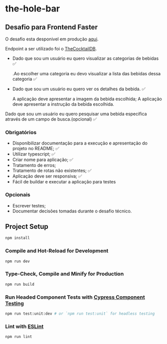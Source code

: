 # the-hole-bar
## Desafio para Frontend Faster

O desafio esta desponivel em produção [aqui](https:64eba09213ef6f15ecf4b8cc--courageous-souffle-410f1fnetlify.app/).

Endpoint a ser utilizado foi o [TheCocktailDB](https://www.thecocktaildb.com/api.php).

- Dado que sou um usuário eu quero visualizar as categorias de bebidas :white_check_mark:

    .Ao escolher uma categoria eu devo visualizar a lista das bebidas dessa categoria  :white_check_mark:


- Dado que sou um usuário eu quero ver os detalhes da bebida.  :white_check_mark:

    A aplicação deve apresentar a imagem da bebida escolhida; 
    A aplicação deve apresentar a instrução da bebida escolhida.

Dado que sou um usuário eu quero pesquisar uma bebida específica através de um campo de busca.(opcional)   :white_check_mark:

### Obrigatórios

- Disponibilizar documentação para a execução e apresentação do projeto no README; :white_check_mark:
- Utilizar typescript;  :white_check_mark:
- Criar nome para aplicação;  :white_check_mark:
- Tratamento de erros;
- Tratamento de rotas não existentes;  :white_check_mark:
- Aplicação deve ser responsiva;  :white_check_mark:
- Fácil de buildar e executar a aplicação para testes  

### Opcionais

- Escrever testes;
- Documentar decisões tomadas durante o desafio técnico.

## Project Setup

```sh
npm install
```

### Compile and Hot-Reload for Development

```sh
npm run dev
```

### Type-Check, Compile and Minify for Production

```sh
npm run build
```

### Run Headed Component Tests with [Cypress Component Testing](https://on.cypress.io/component)

```sh
npm run test:unit:dev # or `npm run test:unit` for headless testing
```
### Lint with [ESLint](https://eslint.org/)

```sh
npm run lint
```
